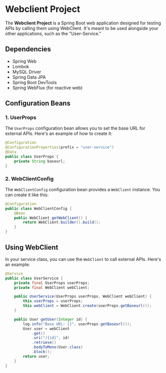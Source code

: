 # Webclient Project

The **Webclient Project** is a Spring Boot web application designed for testing APIs by calling them using WebClient. It's meant to be used alongside your other applications, such as the "User-Service."

## Dependencies

- Spring Web
- Lombok
- MySQL Driver
- Spring Data JPA
- Spring Boot DevTools
- Spring WebFlux (for reactive web)

## Configuration Beans

### 1. UserProps

The `UserProps` configuration bean allows you to set the base URL for external APIs. Here's an example of how to create it:

```java
@Configuration
@ConfigurationProperties(prefix = "user-service")
@Data
public class UserProps {
    private String baseurl;
}
```

### 2. WebClientConfig

The `WebClientConfig` configuration bean provides a `WebClient` instance. You can create it like this:

```java
@Configuration
public class WebClientConfig {
    @Bean
    public WebClient getWebClient() {
        return WebClient.builder().build();
    }
}
```

## Using WebClient

In your service class, you can use the `WebClient` to call external APIs. Here's an example:

```java
@Service
public class UserService {
    private final UserProps userProps;
    private final WebClient webClient;

    public UserService(UserProps userProps, WebClient webClient) {
        this.userProps = userProps;
        this.webClient = WebClient.create(userProps.getBaseurl());
    }

    public User getUser(Integer id) {
        log.info("Base URL: {}", userProps.getBaseurl());
        User user = webClient
            .get()
            .uri("/{id}", id)
            .retrieve()
            .bodyToMono(User.class)
            .block();
        return user;
    }
}
```